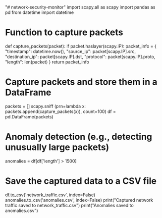 "# network-security-monitor" 
import scapy.all as scapy
import pandas as pd
from datetime import datetime

# Function to capture packets
def capture_packets(packet):
 if packet.haslayer(scapy.IP):
     packet_info = {
         "timestamp": datetime.now(),
         "source_ip": packet[scapy.IP].src,
         "destination_ip": packet[scapy.IP].dst,
         "protocol": packet[scapy.IP].proto,
         "length": len(packet)
    }
    return packet_info
    
# Capture packets and store them in a DataFrame
packets = []
scapy.sniff (prn=lambda x: packets.append(capture_packets(x)), count=100)
df = pd.DataFrame(packets)

# Anomaly detection (e.g., detecting unusually large packets)
anomalies = df[df['length'] > 1500]


# Save the captured data to a CSV file
df.to_csv('network_traffic.csv', index=False)
anomalies.to_csv('anomalies.csv', index=False)
print("Captured network traffic saved to network_traffic.csv")
print("Anomalies saved to anomalies.csv")
